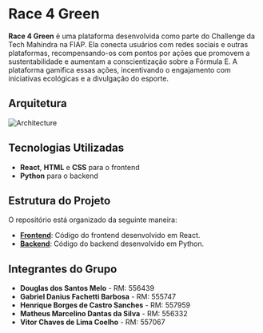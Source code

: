 ﻿# Race 4 Green

**Race 4 Green** é uma plataforma desenvolvida como parte do Challenge da Tech Mahindra na FIAP. Ela conecta usuários com redes sociais e outras plataformas, recompensando-os com pontos por ações que promovem a sustentabilidade e aumentam a conscientização sobre a Fórmula E. A plataforma gamifica essas ações, incentivando o engajamento com iniciativas ecológicas e a divulgação do esporte.

## Arquitetura

![Architecture](docs/Arquitetura.webp)

## Tecnologias Utilizadas

- **React**, **HTML** e **CSS** para o frontend
- **Python** para o backend

## Estrutura do Projeto

O repositório está organizado da seguinte maneira:

- [**Frontend**](./frontend): Código do frontend desenvolvido em React.
- [**Backend**](./backend): Código do backend desenvolvido em Python.

## Integrantes do Grupo

- **Douglas dos Santos Melo** - RM: 556439
- **Gabriel Danius Fachetti Barbosa** - RM: 555747
- **Henrique Borges de Castro Sanches** - RM: 557959
- **Matheus Marcelino Dantas da Silva** - RM: 556332
- **Vitor Chaves de Lima Coelho** - RM: 557067
